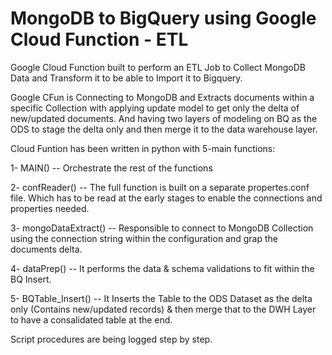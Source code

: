# MongoDB to BigQuery using Google Cloud Function - ETL 
Google Cloud Function built to perform an ETL Job to Collect MongoDB Data and Transform it to be able to Import it to Bigquery. 

Google CFun is Connecting to MongoDB and Extracts documents within a specific Collection with applying update model to get only the delta of new/updated documents. And having two layers of modeling on BQ as the ODS to stage the delta only and then merge it to the data warehouse layer. 

Cloud Funtion has been written in python with 5-main functions:

  1- MAIN() -- Orchestrate the rest of the functions
  
  2- confReader() -- The full function is built on a separate propertes.conf file. Which has to be read at the early stages to enable the connections and properties needed. 
  
  3- mongoDataExtract() -- Responsible to connect to MongoDB Collection using the connection string within the configuration and grap the documents delta.
  
  4- dataPrep() -- It performs the data & schema validations to fit within the BQ Insert.
  
  5- BQTable_Insert() -- It Inserts the Table to the ODS Dataset as the delta only (Contains new/updated records) & then merge that to the DWH Layer to have a consalidated table at the end.
  

Script procedures are being logged step by step. 
